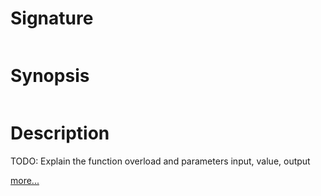 # Signature
```vikid-signature
```

# Synopsis
```vikid-synopsis
```

# Description
TODO: Explain the function overload and parameters input, value, output

[more...](https://en.wikipedia.org/wiki/Addition)